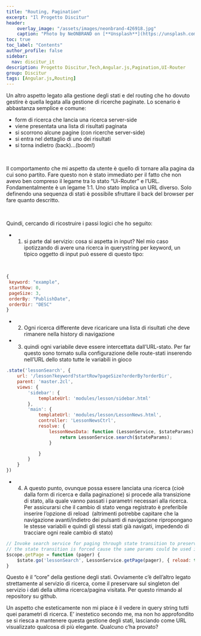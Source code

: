 ```yaml
---
title: "Routing, Pagination"
excerpt: "Il Progetto Discitur"
header:
    overlay_image: "/assets/images/neonbrand-426918.jpg"
    caption: "Photo by NeONBRAND on [**Unsplash**](https://unsplash.com/photos/zFSo6bnZJTw)"
toc: true
toc_label: "Contents"
author_profile: false
sidebar:
  nav: discitur_it
description: Progetto Discitur,Tech,Angular.js,Pagination,UI-Router
group: Discitur
tags: [Angular.js,Routing]
---
```


Un altro aspetto legato alla gestione degli stati e del routing che ho
dovuto gestire è quella legata alla gestione di ricerche paginate. Lo scenario
è abbastanza semplice e comune:

- form di ricerca che lancia una ricerca
     server-side
- viene presentata una lista di risultati
     paginata
- si scorrono alcune pagine (con ricerche
     server-side)
- si entra nel dettaglio di uno dei risultati
- si torna indietro (back)...(boom!)

 

Il comportamento che mi aspetto da utente è quello di tornare alla pagina
da cui sono partito. Fare questo non è stato immediato per il fatto che non
avevo ben compreso il legame tra lo stato “Ui-Router” e l’URL. Fondamentalmente
è un legame 1:1. Uno stato implica un URL diverso. Solo definendo una sequenza
di stati è possibile sfruttare il back del browser per fare quanto descritto.

 

Quindi, cercando di ricostruire i passi logici che ho seguito:

- 1) si parte dal servizio: cosa si aspetta in
     input? Nel mio caso ipotizzando di avere una ricerca in querystring per
     keyword, un tipico oggetto di input può essere di questo tipo:

  

```js
{ 
 keyword: "example",
 startRow: 0,
 pageSize: 3,
 orderBy: "PublishDate",
 orderDir: "DESC"
}
```


- 2) Ogni ricerca differente deve ricaricare una
     lista di risultati che deve rimanere nella history di navigazione
- 3) quindi ogni variabile deve essere
     intercettata dall’URL-stato. Per far questo sono tornato sulla
     configurazione delle route-stati inserendo nell’URL dello stato tutte le
     variabili in gioco



```js
.state('lessonSearch', {
    url: '/lesson?keyword?startRow?pageSize?orderBy?orderDir',
    parent: 'master.2cl',
    views: {
        'sidebar': {
            templateUrl: 'modules/lesson/sidebar.html'
        },
        'main': {
            templateUrl: 'modules/lesson/LessonNews.html',
            controller: 'LessonNewsCtrl',
            resolve: {
                lessonNewsData: function (LessonService, $stateParams) {
                    return LessonService.search($stateParams);
                }

            }
        }
    }
})
```



- 4) A questo punto, ovunque possa essere lanciata
     una ricerca (cioè dalla form di ricerca e dalla paginazione) si procede
     alla transizione di stato, alla quale vanno passati i parametri necessari
     alla ricerca. Per assicurarsi che il cambio di stato venga registrato è
     preferibile inserire l’opzione di reload 
     (altrimenti potrebbe capitare che la navigazione avanti/indietro
     dei pulsanti di navigazione ripropongano le stesse variabili e quindi gli
     stessi stati già navigati, impedendo di tracciare ogni reale cambio di stato)



```js
// Invoke search service for paging through state transition to preserve paging history
// the state transition is forced cause the same params could be used in previous navigations
$scope.getPage = function (pager) {
    $state.go('lessonSearch', LessonService.getPage(pager), { reload: true })               
}
```

Questo è il “core” della gestione degli stati. Ovviamente c’è dell’altro
legato strettamente al servizio di ricerca, come il preservare sul singleton
del servizio i dati della ultima ricerca/pagina visitata. Per questo rimando al
repository su github.

Un aspetto che esteticamente non mi piace è il vedere in query string tutti
quei parametri di ricerca. E’ inestetico secondo me, ma non ho approfondito se
si riesca a mantenere questa gestione degli stati, lasciando come URL
visualizzato qualcosa di più elegante. Qualcuno c’ha provato?